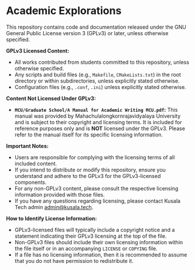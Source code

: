 # Academic Explorations

This repository contains code and documentation released under the GNU General Public License version 3 (GPLv3) or later, unless otherwise specified.

**GPLv3 Licensed Content:**

* All works contributed from students committed to this repository, unless otherwise specified.
* Any scripts and build files (e.g., `Makefile`, `CMakeLists.txt`) in the root directory or within subdirectories, unless explicitly stated otherwise.
* Configuration files (e.g., `.conf`, `.ini`) unless explicitly stated otherwise.

**Content Not Licensed Under GPLv3:**

* **`MCU/Graduate School/A Manual for Academic Writing MCU.pdf`:** This manual was provided by Mahachulalongkornrajavidyalaya University and is subject to their copyright and licensing terms. It is included for reference purposes only and is **NOT** licensed under the GPLv3. Please refer to the manual itself for its specific licensing information.

**Important Notes:**

* Users are responsible for complying with the licensing terms of all included content.
* If you intend to distribute or modify this repository, ensure you understand and adhere to the GPLv3 for the GPLv3-licensed components.
* For any non-GPLv3 content, please consult the respective licensing information provided with those files.
* If you have any questions regarding licensing, please contact Kusala Tech admin <admin@kusala.tech>.

**How to Identify License Information:**

* GPLv3-licensed files will typically include a copyright notice and a statement indicating their GPLv3 licensing at the top of the file.
* Non-GPLv3 files should include their own licensing information within the file itself or in an accompanying `LICENSE` or `COPYING` file.
* If a file has no licensing information, then it is recommended to assume that you do not have permission to redistribute it.

